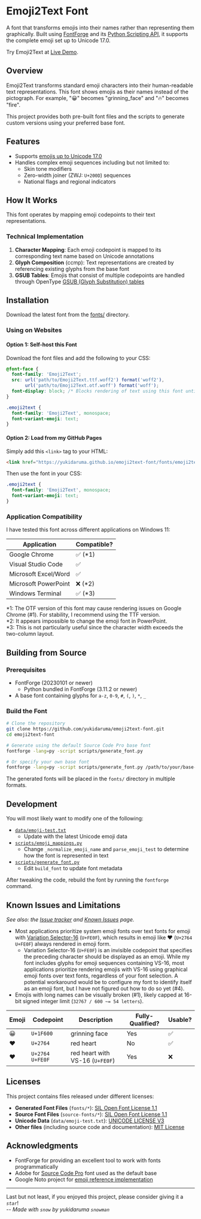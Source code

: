 # Emoji2Text Font

A font that transforms emojis into their names rather than representing them graphically. Built using [FontForge](https://fontforge.org/) and its [Python Scripting API](https://fontforge.org/docs/scripting/python.html), it supports the complete emoji set up to Unicode 17.0.

Try Emoji2Text at [Live Demo](https://yukidaruma.github.io/emoji2text-font/demo.html).

## Overview

Emoji2Text transforms standard emoji characters into their human-readable text representations. This font shows emojis as their names instead of the pictograph. For example, "😀" becomes "grinning_face" and "🔥" becomes "fire".

This project provides both pre-built font files and the scripts to generate custom versions using your preferred base font.

## Features

- Supports [emojis up to Unicode 17.0](https://unicode.org/Public/emoji/17.0/emoji-test.txt)
- Handles complex emoji sequences including but not limited to:
  - Skin tone modifiers
  - Zero-width joiner (ZWJ: `U+200D`) sequences
  - National flags and regional indicators

## How It Works

This font operates by mapping emoji codepoints to their text representations.

### Technical Implementation

1. **Character Mapping**: Each emoji codepoint is mapped to its corresponding text name based on Unicode annotations
2. **Glyph Composition** (ccmp): Text representations are created by referencing existing glyphs from the base font
3. **GSUB Tables**: Emojis that consist of multiple codepoints are handled through OpenType [GSUB (Glyph Substitution) tables](https://learn.microsoft.com/en-us/typography/opentype/spec/gsub)

## Installation

Download the latest font from the [fonts/](fonts/) directory.

### Using on Websites

#### Option 1: Self-host this Font

Download the font files and add the following to your CSS:

```css
@font-face {
  font-family: 'Emoji2Text';
  src: url('path/to/Emoji2Text.ttf.woff2') format('woff2'),
       url('path/to/Emoji2Text.otf.woff') format('woff');
  font-display: block; /* Blocks rendering of text using this font until it loads */
}

.emoji2text {
  font-family: 'Emoji2Text', monospace;
  font-variant-emoji: text;
}
```

#### Option 2: Load from my GitHub Pages

Simply add this `<link>` tag to your HTML:

```html
<link href="https://yukidaruma.github.io/emoji2text-font/fonts/emoji2text.css" rel="stylesheet">
```

Then use the font in your CSS:

```css
.emoji2text {
  font-family: 'Emoji2Text', monospace;
  font-variant-emoji: text;
}
```

### Application Compatibility

I have tested this font across different applications on Windows 11:

| Application | Compatible? |
| - | - |
| Google Chrome | ✅ (\*1) |
| Visual Studio Code | ✅ |
| Microsoft Excel/Word | ✅ |
| Microsoft PowerPoint | ❌ (\*2) |
| Windows Terminal | ✅ (\*3) |

\*1: The OTF version of this font may cause rendering issues on Google Chrome (#1). For stability, I recommend using the TTF version.  
\*2: It appears impossible to change the emoji font in PowerPoint.  
\*3: This is not particularly useful since the character width exceeds the two-column layout.

## Building from Source

### Prerequisites

- FontForge (20230101 or newer)
  - Python bundled in FontForge (3.11.2 or newer)
- A base font containing glyphs for `a-z`, `0-9`, `#`, `(`, `)`, `*`, `_`

### Build the Font

```bash
# Clone the repository
git clone https://github.com/yukidaruma/emoji2text-font.git
cd emoji2text-font

# Generate using the default Source Code Pro base font
fontforge -lang=py -script scripts/generate_font.py

# Or specify your own base font
fontforge -lang=py -script scripts/generate_font.py /path/to/your/base-font.otf
```

The generated fonts will be placed in the `fonts/` directory in multiple formats.

## Development

You will most likely want to modify one of the following:

- [`data/emoji-test.txt`](data/emoji-test.txt)
  - Update with the latest Unicode emoji data
- [`scripts/emoji_mappings.py`](scripts/emoji_mappings.py) 
  - Change `_normalize_emoji_name` and `parse_emoji_test` to determine how the font is represented in text
- [`scripts/generate_font.py`](scripts/generate_font.py)
  - Edit `build_font` to update font metadata

After tweaking the code, rebuild the font by running the `fontforge` command.

## Known Issues and Limitations

*See also: the [Issue tracker](https://github.com/yukidaruma/emoji2text-font/issues) and [Known Issues](https://yukidaruma.github.io/emoji2text-font/known-issues.html) page.*

- Most applications prioritize system emoji fonts over text fonts for emoji with [Variation Selector-16](https://www.unicode.org/reports/tr51/#def_emoji_presentation_selector) (`U+FE0F`), which results in emoji like ❤️ (`U+2764 U+FE0F`) always rendered in emoji form.
  - Variation Selector-16 (`U+FE0F`) is an invisible codepoint that specifies the preceding character should be displayed as an emoji. While my font includes glyphs for emoji sequences containing VS-16, most applications prioritize rendering emojis with VS-16 using graphical emoji fonts over text fonts, regardless of your font selection.
    A potential workaround would be to configure my font to identify itself as an emoji font, but I have not figured out how to do so yet (#4).
- Emojis with long names can be visually broken (#1), likely capped at 16-bit signed integer limit (`32767 / 600 ~= 54 letters`).

| Emoji | Codepoint | Description | Fully-Qualified? | Usable? |
| - | - | - | - | - |
| 😀 | `U+1F600` | grinning face | Yes | ✅ |
| ❤️ | `U+2764` | red heart | No | ✅ |
| ❤️ | `U+2764 U+FE0F` | red heart with VS-16 (`U+FE0F`) | Yes | ❌ |

## Licenses

This project contains files released under different licenses:

- **Generated Font Files** (`fonts/*`): [SIL Open Font License 1.1](fonts/LICENSE-OFL)
- **Source Font Files** (`source-fonts/*`): [SIL Open Font License 1.1](source-fonts/LICENSE-OFL)
- **Unicode Data** (`data/emoji-test.txt`): [UNICODE LICENSE V3](data/LICENSE-UNICODE-V3)
- **Other files** (including source code and documentation): [MIT License](scripts/LICENSE-MIT)

## Acknowledgments

- FontForge for providing an excellent tool to work with fonts programmatically
- Adobe for [Source Code Pro](https://github.com/adobe-fonts/source-code-pro) font used as the default base
- Google Noto project for [emoji reference implementation](https://fonts.google.com/noto/specimen/Noto+Color+Emoji)

----

Last but not least, if you enjoyed this project, please consider giving it a *`star`*!  
-- *Made with `snow` by yukidaruma `snowman`*
